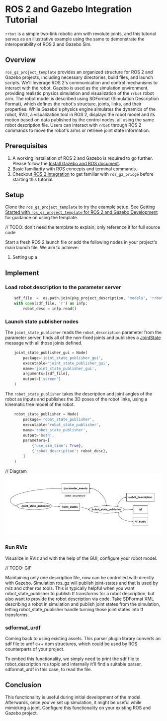# ROS 2 and Gazebo Integration Tutorial

`rrbot` is a simple two-link robotic arm with revolute joints, and this tutorial serves as an illustrative example using the same to demonstrate the interoperability of ROS 2 and Gazebo Sim.

## Overview
`ros_gz_project_template` provides an organized structure for ROS 2 and Gazebo projects, including necessary directories, build files, and launch scripts. We'll leverage ROS 2's communication and control mechanisms to interact with the robot. Gazebo is used as the simulation environment, providing realistic physics simulation and visualization of the `rrbot` robot arm. The robot model is described using SDFormat (Simulation Description Format), which defines the robot's structure, joints, links, and their properties. While Gazebo's physics engine simulates the dynamics of the robot, RViz, a visualization tool in ROS 2, displays the robot model and its motion based on data published by the control nodes, all using the same robot description file. Users can interact with `rrbot` through ROS 2 commands to move the robot's arms or retrieve joint state information.

## Prerequisites

1. A working installation of ROS 2 and Gazebo is required to go further. Please follow the [Install Gazebo and ROS document](docs/ros_installation). 
1. Basic familiarity with ROS concepts and terminal commands. 
1. Checkout [ROS 2 Integration](docs/garden/ros2_integration) to get familiar with `ros_gz_bridge` before starting this tutorial.


## Setup

Clone the `ros_gz_project_template` to try the example setup. See [Getting Started with `ros_gz_project_template` for ROS 2 and Gazebo Development](docs/garden/ros_gz_project_template) for guidance on using the template.

// TODO: don't need the template to explain, only reference it for full source code

Start a fresh ROS 2 launch file or add the following nodes in your project's main launch file. We aim to achieve:
1. Setting up a 

## Implement
### Load robot description to the parameter server
```python
    sdf_file  =  os.path.join(pkg_project_description, 'models', 'rrbot', 'model.sdf')
    with open(sdf_file, 'r') as infp:
        robot_desc = infp.read()
```

### Launch state publisher nodes

The `joint_state_publisher` reads the `robot_description` parameter from the parameter server, finds all of the non-fixed joints and publishes a [JointState](https://docs.ros.org/en/api/sensor_msgs/html/msg/JointState.html) message with all those joints defined.

```python
    joint_state_publisher_gui = Node(
        package='joint_state_publisher_gui',
        executable='joint_state_publisher_gui',
        name='joint_state_publisher_gui',
        arguments=[sdf_file],
        output=['screen']
    )
```

The `robot_state_publisher` takes the description and joint angles of the robot as inputs and publishes the 3D poses of the robot links, using a kinematic tree model of the robot.

```python
    robot_state_publisher = Node(
        package='robot_state_publisher',
        executable='robot_state_publisher',
        name='robot_state_publisher',
        output='both',
        parameters=[
            {'use_sim_time': True},
            {'robot_description': robot_desc},
        ]
    )
```

// Diagram
![jsp](tutorials/ros2_integration/jsp_diagram.jpg)

### Run RViz
Visualize in RViz and with the help of the GUI, configure your robot model.

// TODO: GIF


Maintaining only one description file, now can be controlled with directly with Gazebo. Simulation ros_gz will publish joint-states and that is used by rviz and other ros tools.
This is typically helpful when you want robot_state_publisher to publish tf transforms for a robot description, but also want to provide the robot description via code. Take SDFormat XML describing a robot in simulation and publish joint states from the simulation, letting robot_state_publisher handle turning those joint states into tf transforms.

### sdformat_urdf
Coming back to using existing assets.
This parser plugin library converts an sdf file to urdf c++ dom structures, which could be used by ROS counterparts of your project.

To embed this functionality, we simply need to print the sdf file to robot_description ros topic and internally it'll find a suitable parser, sdformat_urdf in this case, to read the file. 



## Conclusion

This functionality is useful during initial development of the model. Afterwards, once you've set up simulation, it might be useful while mimicking a joint.
Configure this functionality on your existing ROS and Gazebo project.
